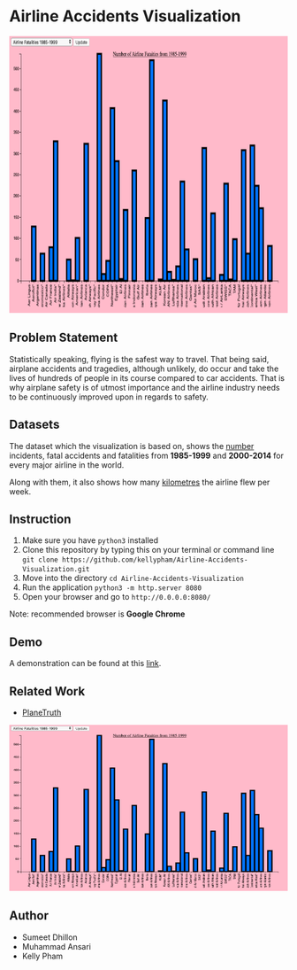 # Airline Accidents Visualization

<p align="center">
  <img width="750" height="500" src="./images/ScreenShot.png">
</p>

## Problem Statement

Statistically speaking, flying is the safest way to travel. That being said, airplane accidents and tragedies, although unlikely, do occur and take the lives of hundreds of people in its course compared to car accidents. That is why airplane safety is of utmost importance and the airline industry needs to be continuously improved upon in regards to safety. 

## Datasets 

The dataset which the visualization is based on, shows the [number](airline.json) incidents, fatal accidents and fatalities from **1985-1999** and **2000-2014** for every major airline in the world. 

Along with them, it also shows how many [kilometres](fatalkm.json) the airline flew per week. 

## Instruction

1. Make sure you have `python3` installed
2. Clone this repository by typing this on your terminal or command line `git clone https://github.com/kellypham/Airline-Accidents-Visualization.git`
3. Move into the directory `cd Airline-Accidents-Visualization`
4. Run the application `python3 -m http.server 8080`
5. Open your browser and go to `http://0.0.0.0:8080/`

Note: recommended browser is **Google Chrome**

## Demo

A demonstration can be found at this [link](https://www.youtube.com/watch?v=f5v8siK6sGU&feature=youtu.be).

## Related Work

- [PlaneTruth](http://www.informationisbeautiful.net/visualizations/plane-truth-every-single-commercial-plane-crash-visualized/)
<p align="center">
  <img width="550" height="300" src="./images/ScreenShot.png">
</p>

## Author

- Sumeet Dhillon
- Muhammad Ansari
- Kelly Pham
